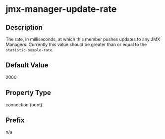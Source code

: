 # jmx-manager-update-rate

## Description

The rate, in milliseconds, at which this member pushes updates to any JMX Managers. Currently this value should be greater than or equal to the `statistic-sample-rate`.

## Default Value

2000

## Property Type

connection (boot)

## Prefix

n/a
